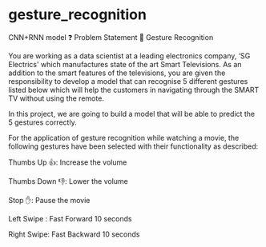 # gesture_recognition
CNN+RNN model 
❓ Problem Statement
👋 Gesture Recognition

You are working as a data scientist at a leading electronics company, ‘SG Electrics' which manufactures state of the art Smart Televisions. As an addition to the smart features of the televisions, you are given the responsibility to develop a model that can recognise 5 different gestures listed below which will help the customers in navigating through the SMART TV without using the remote.

In this project, we are going to build a model that will be able to predict the 5 gestures correctly.

For the application of gesture recognition while watching a movie, the following gestures have been selected with their functionality as described:

Thumbs Up 👍: Increase the volume

Thumbs Down 👎: Lower the volume

Stop ✋: Pause the movie

Left Swipe : Fast Forward 10 seconds

Right Swipe: Fast Backward 10 seconds
